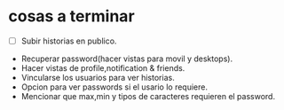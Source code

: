 # cosas a terminar

- [ ] Subir historias en publico.
- Recuperar password(hacer vistas para movil y desktops).
- Hacer vistas de profile,notification & friends.
- Vincularse los usuarios para ver historias.
- Opcion para ver passwords si el usario lo requiere.
- Mencionar que max,min y tipos de caracteres requieren el password.
